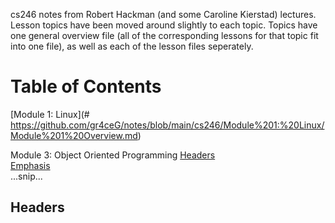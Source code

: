cs246 notes from Robert Hackman (and some Caroline Kierstad) lectures. Lesson topics have been moved around slightly to each topic. Topics have one general overview file (all of the corresponding lessons for that topic fit into one file), as well as each of the lesson files seperately.

# Table of Contents
[Module 1: Linux](# https://github.com/gr4ceG/notes/blob/main/cs246/Module%201:%20Linux/Module%201%20Overview.md)
<!-- [Module 2: Basic C++]() --> 
Module 3: Object Oriented Programming 
[Headers](#headers)  
[Emphasis](#emphasis)  
...snip...    
<a name="headers"/>
## Headers
